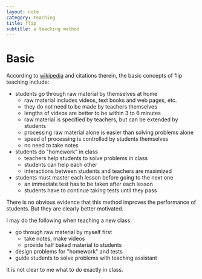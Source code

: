 ```yaml
---
layout: note
category: teaching
title: flip
subtitle: a teaching method
---
```


Basic
=====

According to [wikipedia][wp] and citations therein, the basic concepts of flip
teaching include:

- students go through raw material by themselves at home
  - raw material includes videos, text books and web pages, etc.
  - they do not need to be made by teachers themselves
  - lengths of videos are better to be within 3 to 6 minutes
  - raw material is specified by teachers, but can be extended by students
  - processing raw material alone is easier than solving problems alone
  - speed of processing is controlled by students themselves
  - no need to take notes
- students do "homework" in class
  - teachers help students to solve problems in class
  - students can help each other
  - interactions between students and teachers are maximized
- students must master each lesson before going to the next one
  - an immediate test has to be taken after each lesson
  - students have to continue taking tests until they pass 

There is no obvious evidence that this method improves the performance of
students. But they are clearly better motivated.

I may do the following when teaching a new class:

- go through raw material by myself first
  - take notes, make videos
  - provide half baked material to students
- design problems for "homework" and tests
- guide students to solve problems with teaching assistant

It is not clear to me what to do exactly in class.

[wp]: http://en.wikipedia.org/wiki/Flip_teaching

